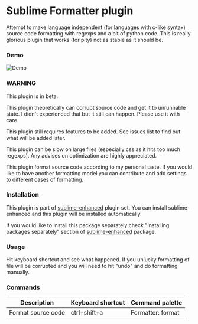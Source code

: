 # Sublime Formatter plugin

Attempt to make language independent (for languages with c-like syntax) source
code formatting with regexps and a bit of python code. This is really glorious
plugin that works (for pity) not as stable as it should be.


### Demo

![Demo](https://raw.github.com/shagabutdinov/sublime-formatter/master/demo/demo.gif "Demo")


### WARNING

This plugin is in beta.

This plugin theoretically can corrupt source code and get it to unrunnable
state. I didn't experienced that but it still can happen. Please use it with
care.

This plugin still requires features to be added. See issues list to find out
what will be added later.

This plugin can be slow on large files (especially css as it hits too much
regexps). Any advises on optimization are highly appreciated.

This plugin format source code according to my personal taste. If you would like
to have another formatting model you can contribute and add settings to
different cases of formatting.


### Installation

This plugin is part of [sublime-enhanced](http://github.com/shagabutdinov/sublime-enhanced)
plugin set. You can install sublime-enhanced and this plugin will be installed
automatically.

If you would like to install this package separately check "Installing packages
separately" section of [sublime-enhanced](http://github.com/shagabutdinov/sublime-enhanced)
package.


### Usage

Hit keyboard shortcut and see what happened. If you unlucky formatting of file
will be corrupted and you will need to hit "undo" and do formatting manually.


### Commands

| Description                  | Keyboard shortcut | Command palette   |
|------------------------------|-------------------|-------------------|
| Format source code           | ctrl+shift+a      | Formatter: format |